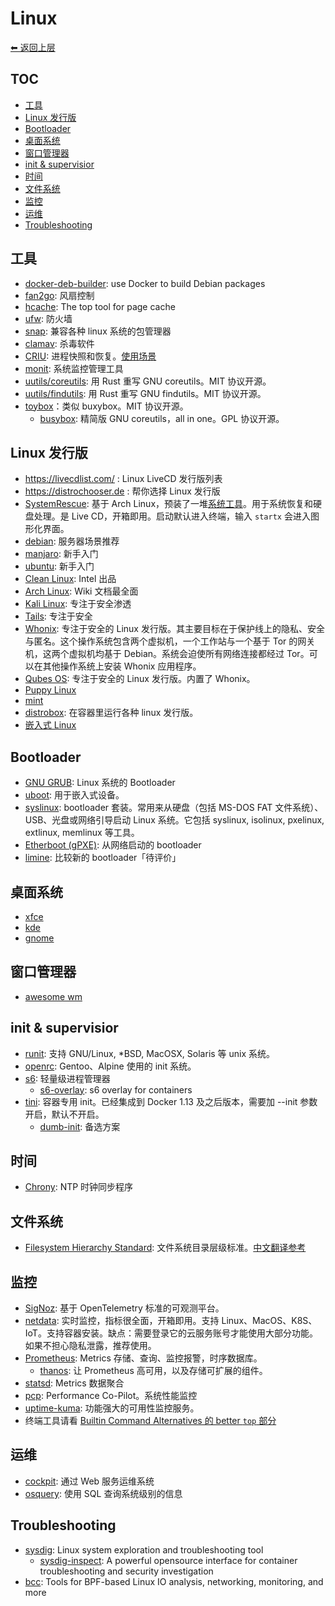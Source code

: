 # Linux

[⬅︎ 返回上层](../#linux)

## TOC

<!-- MarkdownTOC GFM -->

- [工具](#工具)
- [Linux 发行版](#linux-发行版)
- [Bootloader](#bootloader)
- [桌面系统](#桌面系统)
- [窗口管理器](#窗口管理器)
- [init & supervisior](#init--supervisior)
- [时间](#时间)
- [文件系统](#文件系统)
- [监控](#监控)
- [运维](#运维)
- [Troubleshooting](#troubleshooting)

<!-- /MarkdownTOC -->

## 工具

- [docker-deb-builder](https://github.com/tsaarni/docker-deb-builder): use Docker to build Debian packages
- [fan2go](https://github.com/markusressel/fan2go): 风扇控制
- [hcache](https://github.com/silenceshell/hcache): The top tool for page cache
- [ufw](https://packages.debian.org/stable/admin/ufw): 防火墙
- [snap](https://snapcraft.io/): 兼容各种 linux 系统的包管理器
- [clamav](https://github.com/Cisco-Talos/clamav): 杀毒软件
- [CRIU](https://github.com/checkpoint-restore/criu): 进程快照和恢复。[使用场景](https://criu.org/Usage_scenarios)
- [monit](https://mmonit.com/monit/): 系统监控管理工具
- [uutils/coreutils](https://github.com/uutils/coreutils): 用 Rust 重写 GNU coreutils。MIT 协议开源。
- [uutils/findutils](https://github.com/uutils/findutils): 用 Rust 重写 GNU findutils。MIT 协议开源。
- [toybox](https://github.com/landley/toybox)：类似 buxybox。MIT 协议开源。
  - [busybox](https://busybox.net/): 精简版 GNU coreutils，all in one。GPL 协议开源。

## Linux 发行版

- https://livecdlist.com/ : Linux LiveCD 发行版列表
- https://distrochooser.de : 帮你选择 Linux 发行版
- [SystemRescue](https://www.system-rescue.org/): 基于 Arch Linux，预装了一堆[系统工具](https://www.system-rescue.org/System-tools/)。用于系统恢复和硬盘处理。是 Live CD，开箱即用。启动默认进入终端，输入 `startx` 会进入图形化界面。
- [debian](https://www.debian.org/): 服务器场景推荐
- [manjaro](https://manjaro.org/): 新手入门
- [ubuntu](https://ubuntu.com): 新手入门
- [Clean Linux](https://clearlinux.org/): Intel 出品
- [Arch Linux](https://archlinux.org/): Wiki 文档最全面
- [Kali Linux](https://www.kali.org/): 专注于安全渗透
- [Tails](https://tails.boum.org/index.en.html): 专注于安全
- [Whonix](https://www.whonix.org/): 专注于安全的 Linux 发行版。其主要目标在于保护线上的隐私、安全与匿名。这个操作系统包含两个虚拟机，一个工作站与一个基于 Tor 的网关机，这两个虚拟机均基于 Debian。系统会迫使所有网络连接都经过 Tor。可以在其他操作系统上安装 Whonix 应用程序。
- [Qubes OS](https://www.qubes-os.org/): 专注于安全的 Linux 发行版。内置了 Whonix。
- [Puppy Linux](https://puppylinux.com/)
- [mint](https://linuxmint.com/)
- [distrobox](https://github.com/89luca89/distrobox): 在容器里运行各种 linux 发行版。
- [嵌入式 Linux](../hardware.md#嵌入式-linux)

## Bootloader

- [GNU GRUB](https://www.gnu.org/software/grub/): Linux 系统的 Bootloader
- [uboot](https://www.denx.de/wiki/U-Boot/): 用于嵌入式设备。
- [syslinux](https://wiki.syslinux.org/wiki/index.php?title=The_Syslinux_Project): bootloader 套装。常用来从硬盘（包括 MS-DOS FAT  文件系统）、USB、光盘或网络引导启动 Linux 系统。它包括 syslinux, isolinux, pxelinux, extlinux, memlinux 等工具。
- [Etherboot (gPXE)](http://etherboot.org/wiki/): 从网络启动的 bootloader
- [limine](https://github.com/limine-bootloader/limine): 比较新的 bootloader「待评价」

## 桌面系统

- [xfce](https://xfce.org/)
- [kde](https://kde.org/)
- [gnome](https://www.gnome.org/)

## 窗口管理器

- [awesome wm](https://awesomewm.org/)

## init & supervisior

- [runit](http://smarden.org/runit/): 支持 GNU/Linux, *BSD, MacOSX, Solaris 等 unix 系统。
- [openrc](https://github.com/OpenRC/openrc): Gentoo、Alpine 使用的 init 系统。
- [s6](https://github.com/skarnet/s6): 轻量级进程管理器
  - [s6-overlay](https://github.com/just-containers/s6-overlay): s6 overlay for containers
- [tini](https://github.com/krallin/tini): 容器专用 init。已经集成到 Docker 1.13 及之后版本，需要加 --init 参数开启，默认不开启。
  - [dumb-init](https://github.com/Yelp/dumb-init): 备选方案

## 时间

- [Chrony](https://chrony.tuxfamily.org/): NTP 时钟同步程序

## 文件系统

- [Filesystem Hierarchy Standard](https://refspecs.linuxfoundation.org/FHS_3.0/fhs/index.html): 文件系统目录层级标准。[中文翻译参考](https://archive.ph/EcAvr)

## 监控

- [SigNoz](https://github.com/SigNoz/signoz): 基于 OpenTelemetry 标准的可观测平台。
- [netdata](https://github.com/firehol/netdata): 实时监控，指标很全面，开箱即用。支持 Linux、MacOS、K8S、IoT。支持容器安装。缺点：需要登录它的云服务账号才能使用大部分功能。如果不担心隐私泄露，推荐使用。
- [Prometheus](https://github.com/prometheus/prometheus): Metrics 存储、查询、监控报警，时序数据库。
  - [thanos](https://github.com/improbable-eng/thanos): 让 Prometheus 高可用，以及存储可扩展的组件。
- [statsd](https://github.com/etsy/statsd): Metrics 数据聚合
- [pcp](https://github.com/performancecopilot/pcp): Performance Co-Pilot。系统性能监控
- [uptime-kuma](https://github.com/louislam/uptime-kuma): 功能强大的可用性监控服务。
- 终端工具请看 [Builtin Command Alternatives 的 better `top` 部分](./CLI/README.md#builtin-command-alternatives)

## 运维

- [cockpit](https://cockpit-project.org/): 通过 Web 服务运维系统
- [osquery](https://github.com/facebook/osquery/): 使用 SQL 查询系统级别的信息

## Troubleshooting

- [sysdig](https://github.com/draios/sysdig): Linux system exploration and troubleshooting tool
  - [sysdig-inspect](https://github.com/draios/sysdig-inspect): A powerful opensource interface for container troubleshooting and security investigation
- [bcc](https://github.com/iovisor/bcc): Tools for BPF-based Linux IO analysis, networking, monitoring, and more

